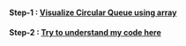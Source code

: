 #### **Step-1 :** [Visualize Circular Queue using array](https://youtu.be/KSvMGwc9dN8)

#### **Step-2 :** [Try to understand my code here](circular_Q_array.cpp)